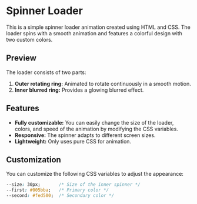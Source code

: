 # Spinner Loader

This is a simple spinner loader animation created using HTML and CSS. The loader spins with a smooth animation and features a colorful design with two custom colors.

## Preview

The loader consists of two parts:
1. **Outer rotating ring:** Animated to rotate continuously in a smooth motion.
2. **Inner blurred ring:** Provides a glowing blurred effect.

## Features

- **Fully customizable:** You can easily change the size of the loader, colors, and speed of the animation by modifying the CSS variables.
- **Responsive:** The spinner adapts to different screen sizes.
- **Lightweight:** Only uses pure CSS for animation.

## Customization

You can customize the following CSS variables to adjust the appearance:

```css
--size: 30px;       /* Size of the inner spinner */
--first: #005bba;   /* Primary color */
--second: #fed500;  /* Secondary color */












